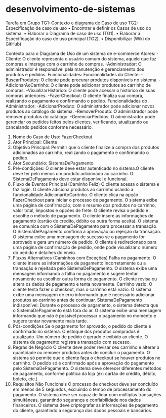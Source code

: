 # desenvolvimento-de-sistemas
Tarefa em Grupo
TG1: Contexto e diagrama de Caso de uso
TG2: Especificação de caso de uso
• Encontrar e definir os Casos de uso do sistema.
• Elaborar o Diagrama de caso de uso (TG1).
• Elaborar a Especificação do caso de uso principal (TG2).
• Disponibilizar (Wiki do GitHub)

Contexto para o Diagrama de Uso de um sistema de e-commerce
Atores:
-Cliente: O cliente representa o usuário comum do sistema, aquele que faz compras e interage com o carrinho de compras.
-Administrador: O administrador é responsável pela manutenção e gerenciamento dos produtos e pedidos.
Funcionalidades:
Funcionalidades do Cliente:
-BuscarProdutos: O cliente pode procurar produtos disponíveis no sistema.
-AdicionarAoCarrinho: O cliente pode adicionar produtos ao carrinho de compras.
-VisualizarHistórico: O cliente pode acessar o histórico de suas compras anteriores.
-FazerCheckout: O cliente finaliza sua compra, realizando o pagamento e confirmando o pedido.
Funcionalidades do Administrador:
-AdicionarProduto: O administrador pode adicionar novos produtos ao catálogo do sistema.
-RemoverProduto: O administrador pode remover produtos do catálogo.
-GerenciarPedidos: O administrador pode gerenciar os pedidos feitos pelos clientes, verificando, atualizando ou cancelando pedidos conforme necessário.



1. Nome do Caso de Uso: FazerCheckout
2. Ator Principal: Cliente
3. Objetivo Principal: Permitir que o cliente finalize a compra dos produtos adicionados ao carrinho, realizando o pagamento e confirmando o pedido.
4. Ator Secundário: SistemaDePagamento
5. Pré-condições: O cliente deve estar autenticado no sistema.O cliente deve ter pelo menos um produto adicionado ao carrinho.
O SistemaDePagamento deve estar disponível e funcional.
6. Fluxo de Eventos Principal (Caminho Feliz)
O cliente acessa o sistema e faz login.
O cliente adiciona produtos ao carrinho usando a funcionalidade AdicionarAoCarrinho.
O cliente clica na opção FazerCheckout para iniciar o processo de pagamento.
O sistema exibe uma página de confirmação, com o resumo dos produtos no carrinho, valor total, impostos e opções de frete.
O cliente revisa o pedido e escolhe o método de pagamento.
O cliente insere as informações de pagamento (cartão de crédito, débito ou outra forma aceita).
O sistema se comunica com o SistemaDePagamento para processar a transação.
O SistemaDePagamento confirma a aprovação ou rejeição da transação.
O sistema exibe uma mensagem de sucesso se o pagamento for aprovado e gera um número de pedido.
O cliente é redirecionado para uma página de confirmação de pedido, onde pode visualizar o número do pedido e detalhes do envio.
7. Fluxos Alternativos (Caminhos com Exceções)
Falha no pagamento:
O cliente insere as informações de pagamento incorretamente ou a transação é rejeitada pelo SistemaDePagamento.
O sistema exibe uma mensagem informando a falha no pagamento e sugere tentar novamente ou escolher outra forma de pagamento.
O cliente revisa ou altera os dados de pagamento e tenta novamente.
Carrinho vazio:
O cliente tenta fazer o checkout, mas o carrinho está vazio.
O sistema exibe uma mensagem de erro informando que é necessário adicionar produtos ao carrinho antes de continuar.
SistemaDePagamento indisponível:
Durante o processo de pagamento, o sistema detecta que o SistemaDePagamento está fora do ar.
O sistema exibe uma mensagem informando que não é possível processar o pagamento no momento e sugere tentar novamente mais tarde.
8. Pós-condições
Se o pagamento for aprovado, o pedido do cliente é confirmado no sistema.
O estoque dos produtos comprados é atualizado.
Um número de pedido é gerado e exibido ao cliente.
O sistema de pagamento registra a transação com sucesso.
9. Regras de Negócio
O cliente deve poder revisar seu carrinho e alterar a quantidade ou remover produtos antes de concluir o pagamento.
O sistema só permite que o cliente faça o checkout se houver produtos no carrinho.
O pedido só é confirmado após a aprovação do pagamento pelo SistemaDePagamento.
O sistema deve oferecer diferentes métodos de pagamento, conforme política da loja (ex: cartão de crédito, débito, boleto, etc.).
10. Requisitos Não Funcionais
O processo de checkout deve ser concluído em menos de 5 segundos, excluindo o tempo de processamento do pagamento.
O sistema deve ser capaz de lidar com múltiplas transações simultâneas, garantindo segurança e confiabilidade nos dados financeiros.
O sistema deve criptografar as informações de pagamento do cliente, garantindo a segurança dos dados pessoais e bancários.
